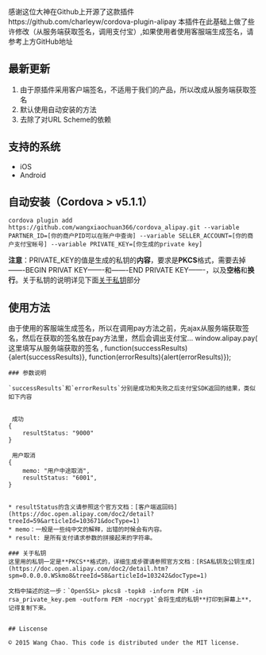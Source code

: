 感谢这位大神在Github上开源了这款插件https://github.com/charleyw/cordova-plugin-alipay
本插件在此基础上做了些许修改（从服务端获取签名，调用支付宝）,如果使用者使用客服端生成签名，请参考上方GitHub地址


## 最新更新

1. 由于原插件采用客户端签名，不适用于我们的产品，所以改成从服务端获取签名
2. 默认使用自动安装的方法
3. 去除了对URL Scheme的依赖

## 支持的系统

* iOS
* Android

## 自动安装（Cordova > v5.1.1）

	cordova plugin add https://github.com/wangxiaochuan366/cordova_alipay.git --variable PARTNER_ID=[你的商户PID可以在账户中查询] --variable SELLER_ACCOUNT=[你的商户支付宝帐号] --variable PRIVATE_KEY=[你生成的private key]

**注意**：PRIVATE_KEY的值是生成的私钥的**内容**，要求是**PKCS**格式，需要去掉——-BEGIN PRIVAT KEY——-和——-END PRIVATE KEY——-，以及**空格**和**换行**。关于私钥的说明详见下面<a href='#关于私钥'>关于私钥</a>部分


## 使用方法
 
  由于使用的客服端生成签名，所以在调用pay方法之前，先ajax从服务端获取签名，然后在获取的签名放在pay方法里，然后会调出支付宝...
window.alipay.pay(  这里填写从服务端获取的签名 , function(successResults){alert(successResults)}, function(errorResults){alert(errorResults)});
```
### 参数说明

`successResults`和`errorResults`分别是成功和失败之后支付宝SDK返回的结果，类似如下内容


 成功
{
	resultStatus: "9000"
}

 用户取消
{
	memo: "用户中途取消", 
	resultStatus: "6001", 
}


* resultStatus的含义请参照这个官方文档：[客户端返回码](https://doc.open.alipay.com/doc2/detail?treeId=59&articleId=103671&docType=1)
* memo：一般是一些纯中文的解释，出错的时候会有内容。
* result: 是所有支付请求参数的拼接起来的字符串。

### 关于私钥
这里用的私钥一定是**PKCS**格式的，详细生成步骤请参照官方文档：[RSA私钥及公钥生成](https://doc.open.alipay.com/doc2/detail.htm?spm=0.0.0.0.WSkmo8&treeId=58&articleId=103242&docType=1)  

文档中描述的这一步：`OpenSSL> pkcs8 -topk8 -inform PEM -in rsa_private_key.pem -outform PEM -nocrypt`会将生成的私钥**打印到屏幕上**，记得复制下来。


## Liscense

© 2015 Wang Chao. This code is distributed under the MIT license.
